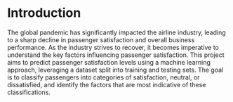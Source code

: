 # Introduction
The global pandemic has significantly impacted the airline industry, leading to a sharp decline in passenger satisfaction and overall business performance. As the industry strives to recover, it becomes imperative to understand the key factors influencing passenger satisfaction. This project aims to predict passenger satisfaction levels using a machine learning approach, leveraging a dataset split into training and testing sets. The goal is to classify passengers into categories of satisfaction, neutral, or dissatisfied, and identify the factors that are most indicative of these classifications.
